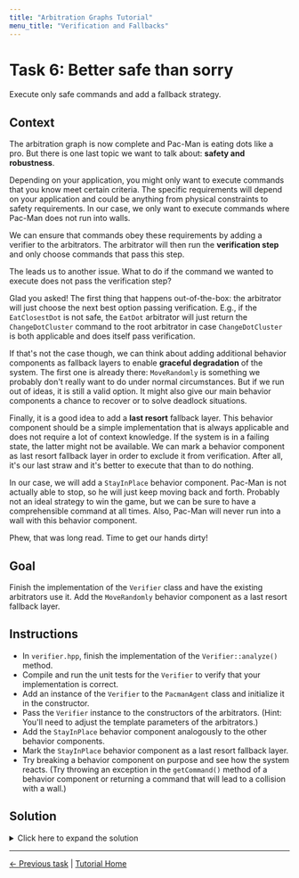 ```yaml
---
title: "Arbitration Graphs Tutorial"
menu_title: "Verification and Fallbacks"
---
```


# Task 6: Better safe than sorry

Execute only safe commands and add a fallback strategy.

## Context

The arbitration graph is now complete and Pac-Man is eating dots like a pro.
But there is one last topic we want to talk about: **safety and robustness**.

Depending on your application, you might only want to execute commands that you know meet certain criteria. 
The specific requirements will depend on your application and could be anything from physical constraints to safety requirements.
In our case, we only want to execute commands where Pac-Man does not run into walls.

We can ensure that commands obey these requirements by adding a verifier to the arbitrators.
The arbitrator will then run the **verification step** and only choose commands that pass this step.

The leads us to another issue.
What to do if the command we wanted to execute does not pass the verification step?

Glad you asked!
The first thing that happens out-of-the-box: the arbitrator will just choose the next best option passing verification.
E.g., if the `EatClosestDot` is not safe, the `EatDot` arbitrator will just return the `ChangeDotCluster` command to the root arbitrator
  in case `ChangeDotCluster` is both applicable and does itself pass verification.

If that's not the case though, we can think about adding additional behavior components as fallback layers to enable **graceful degradation** of the system.
The first one is already there: `MoveRandomly` is something we probably don't really want to do under normal circumstances.
But if we run out of ideas, it is still a valid option.
It might also give our main behavior components a chance to recover or to solve deadlock situations.

Finally, it is a good idea to add a **last resort** fallback layer.
This behavior component should be a simple implementation that is always applicable and does not require a lot of context knowledge.
If the system is in a failing state, the latter might not be available.
We can mark a behavior component as last resort fallback layer in order to exclude it from verification.
After all, it's our last straw and it's better to execute that than to do nothing.

In our case, we will add a `StayInPlace` behavior component.
Pac-Man is not actually able to stop, so he will just keep moving back and forth.
Probably not an ideal strategy to win the game, but we can be sure to have a comprehensible command at all times.
Also, Pac-Man will never run into a wall with this behavior component.

Phew, that was long read. Time to get our hands dirty!


## Goal

Finish the implementation of the `Verifier` class and have the existing arbitrators use it.
Add the `MoveRandomly` behavior component as a last resort fallback layer.

## Instructions

- In `verifier.hpp`, finish the implementation of the `Verifier::analyze()` method.
- Compile and run the unit tests for the `Verifier` to verify that your implementation is correct.
- Add an instance of the `Verifier` to the `PacmanAgent` class and initialize it in the constructor.
- Pass the `Verifier` instance to the constructors of the arbitrators.
  (Hint: You'll need to adjust the template parameters of the arbitrators.)
- Add the `StayInPlace` behavior component analogously to the other behavior components.
- Mark the `StayInPlace` behavior component as a last resort fallback layer.
- Try breaking a behavior component on purpose and see how the system reacts.
  (Try throwing an exception in the `getCommand()` method of a behavior component or returning a command that will lead to a collision with a wall.)

## Solution

<details>
<summary>Click here to expand the solution</summary>

In the `Verifier::analyze()` method (in `include/demo/verifier.hpp`), we simply check if the command would lead to an invalid position:
```cpp
VerificationResult analyze(const Time /*time*/, const Command& command) const {
    Move nextMove = Move{command.path.front()};
    Position nextPosition = environmentModel_->pacmanPosition() + nextMove.deltaPosition;

    // The command is considered safe if the next position is in bounds and not a wall
    return VerificationResult{environmentModel_->isPassableCell(nextPosition)};
}
```

Include the verifier header you just implemented, in `include/demo/pacman_agent.hpp`.
Also, include `stay_in_place_behavior.hpp`.
```cpp
#include "stay_in_place_behavior.hpp"
#include "verifier.hpp"
```

Adjust the template parameters in the alias definitions to contain the verifier types:
```cpp
public:
    using CostArbitrator = arbitration_graphs::CostArbitrator<Command, Command, Verifier, VerificationResult>;
    using PriorityArbitrator = arbitration_graphs::PriorityArbitrator<Command, Command, Verifier, VerificationResult>;
```

Add the verifier and the fallback behavior component as members of the `PacmanAgent` class:
```cpp
private:
    StayInPlaceBehavior::Ptr stayInPlaceBehavior_;

    Verifier verifier_;
```

In the constructor of the `PacmanAgent` class, initialize the verifier and the `StayInPlace` behavior component.
Make sure to also pass the verifier to the arbitrator constructors:
```cpp
    explicit PacmanAgent(const entt::Game& game)
            : parameters_{},
              environmentModel_{std::make_shared<EnvironmentModel>(game)},
              verifier_{environmentModel_} { // We can initialize the verifier in the member initializer list

        avoidGhostBehavior_ = std::make_shared<AvoidGhostBehavior>(environmentModel_, parameters_.avoidGhostBehavior);
        changeDotClusterBehavior_ = std::make_shared<ChangeDotClusterBehavior>(environmentModel_);
        chaseGhostBehavior_ = std::make_shared<ChaseGhostBehavior>(environmentModel_, parameters_.chaseGhostBehavior);
        eatClosestDotBehavior_ = std::make_shared<EatClosestDotBehavior>(environmentModel_);
        moveRandomlyBehavior_ = std::make_shared<MoveRandomlyBehavior>(parameters_.moveRandomlyBehavior);
        // Initialize the StayInPlace behavior component
        stayInPlaceBehavior_ = std::make_shared<StayInPlaceBehavior>(environmentModel_);

        // Pass the verifier instance to the cost arbitrator
        eatDotsArbitrator_ = std::make_shared<CostArbitrator>("EatDots", verifier_);
        costEstimator_ = std::make_shared<CostEstimator>(environmentModel_, parameters_.costEstimator);
        eatDotsArbitrator_->addOption(
            changeDotClusterBehavior_, CostArbitrator::Option::Flags::INTERRUPTABLE, costEstimator_);
        eatDotsArbitrator_->addOption(
            eatClosestDotBehavior_, CostArbitrator::Option::Flags::INTERRUPTABLE, costEstimator_);

        // Pass the verifier instance to the priority arbitrator
        rootArbitrator_ = std::make_shared<PriorityArbitrator>("Pacman", verifier_);
        rootArbitrator_->addOption(chaseGhostBehavior_, PriorityArbitrator::Option::Flags::INTERRUPTABLE);
        rootArbitrator_->addOption(avoidGhostBehavior_, PriorityArbitrator::Option::Flags::INTERRUPTABLE);
        rootArbitrator_->addOption(eatDotsArbitrator_, PriorityArbitrator::Option::Flags::INTERRUPTABLE);
        rootArbitrator_->addOption(moveRandomlyBehavior_, PriorityArbitrator::Option::Flags::INTERRUPTABLE);
        // Add the StayInPlace behavior component. Mark it as a last resort fallback layer using the FALLBACK flag.
        rootArbitrator_->addOption(stayInPlaceBehavior_,
                                   PriorityArbitrator::Option::Flags::INTERRUPTABLE |
                                       PriorityArbitrator::Option::FALLBACK);
    }
```
</details>


---
[← Previous task](5_cost_arbitration.md)
|
[Tutorial Home](../Tutorial.md)

